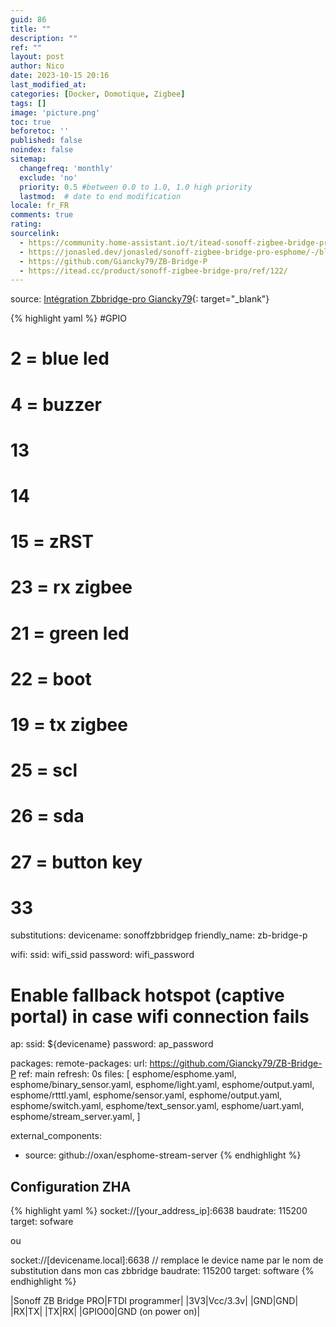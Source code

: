 ```yaml
---
guid: 86
title: ""
description: ""
ref: ""
layout: post
author: Nico
date: 2023-10-15 20:16
last_modified_at: 
categories: [Docker, Domotique, Zigbee]
tags: []
image: 'picture.png'
toc: true
beforetoc: ''
published: false
noindex: false
sitemap:
  changefreq: 'monthly'
  exclude: 'no'
  priority: 0.5 #between 0.0 to 1.0, 1.0 high priority
  lastmod:  # date to end modification
locale: fr_FR
comments: true
rating:  
sourcelink:
  - https://community.home-assistant.io/t/itead-sonoff-zigbee-bridge-pro-zbbridge-p-new-cc2652p-and-esp32-based-zigbee-gateway-to-wifi-bridge/378924/22
  - https://jonasled.dev/jonasled/sonoff-zigbee-bridge-pro-esphome/-/blob/master/zigbee_bridge.yaml?ref_type=heads
  - https://github.com/Giancky79/ZB-Bridge-P
  - https://itead.cc/product/sonoff-zigbee-bridge-pro/ref/122/
---
```


source:
[Intégration Zbbridge-pro Giancky79](https://github.com/Giancky79/ZB-Bridge-P){: target="_blank"}

{% highlight yaml %}
#GPIO
# 2 = blue led
# 4 = buzzer
# 13
# 14
# 15 = zRST
# 23 = rx zigbee
# 21 = green led
# 22 = boot
# 19 = tx zigbee
# 25 = scl
# 26 = sda
# 27 = button key
# 33

substitutions:
  devicename: sonoffzbbridgep
  friendly_name: zb-bridge-p

wifi:
  ssid: wifi_ssid
  password: wifi_password

  # Enable fallback hotspot (captive portal) in case wifi connection fails
  ap:
    ssid: ${devicename}
    password: ap_password
  
packages:
  remote-packages:
    url: https://github.com/Giancky79/ZB-Bridge-P
    ref: main
    refresh: 0s
    files: [
      esphome/esphome.yaml,
      esphome/binary_sensor.yaml,
      esphome/light.yaml,
      esphome/output.yaml,
      esphome/rtttl.yaml,
      esphome/sensor.yaml,
      esphome/output.yaml,
      esphome/switch.yaml,
      esphome/text_sensor.yaml,
      esphome/uart.yaml,
      esphome/stream_server.yaml,
   ]  

external_components:
  - source: github://oxan/esphome-stream-server
{% endhighlight %}

## Configuration ZHA

{% highlight yaml %}
socket://[your_address_ip]:6638
baudrate: 115200
target: sofware

ou 

socket://[devicename.local]:6638 // remplace le device name par le nom de substitution dans mon cas zbbridge
baudrate: 115200
target: software
{% endhighlight %}

|Sonoff ZB Bridge PRO|FTDI programmer|
|3V3|Vcc/3.3v|
|GND|GND|
|RX|TX|
|TX|RX|
|GPIO00|GND (on power on)|